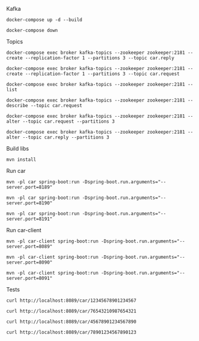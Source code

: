 Kafka

`docker-compose up -d --build`

`docker-compose down`

Topics

`docker-compose exec broker kafka-topics --zookeeper zookeeper:2181 --create --replication-factor 1 --partitions 3 --topic car.reply`

`docker-compose exec broker kafka-topics --zookeeper zookeeper:2181 --create --replication-factor 1 --partitions 3 --topic car.request`

`docker-compose exec broker kafka-topics --zookeeper zookeeper:2181 --list`

`docker-compose exec broker kafka-topics --zookeeper zookeeper:2181 --describe --topic car.request`

`docker-compose exec broker kafka-topics --zookeeper zookeeper:2181 --alter --topic car.request --partitions 3`

`docker-compose exec broker kafka-topics --zookeeper zookeeper:2181 --alter --topic car.reply --partitions 3`

Build libs

`mvn install`

Run car

`mvn -pl car spring-boot:run -Dspring-boot.run.arguments="--server.port=8189"`

`mvn -pl car spring-boot:run -Dspring-boot.run.arguments="--server.port=8190"`

`mvn -pl car spring-boot:run -Dspring-boot.run.arguments="--server.port=8191"`

Run car-client

`mvn -pl car-client spring-boot:run -Dspring-boot.run.arguments="--server.port=8089"`

`mvn -pl car-client spring-boot:run -Dspring-boot.run.arguments="--server.port=8090"`

`mvn -pl car-client spring-boot:run -Dspring-boot.run.arguments="--server.port=8091"`

Tests

`curl http://localhost:8089/car/12345678901234567`

`curl http://localhost:8089/car/76543210987654321`

`curl http://localhost:8089/car/45678901234567890`

`curl http://localhost:8089/car/78901234567890123`

